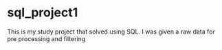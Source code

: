 # sql_project1
This is my study project that solved using SQL. I was given a raw data for pre processing and filtering  

